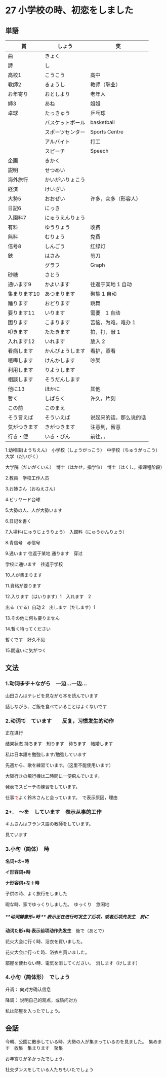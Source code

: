 # 27 小学校の時、初恋をしました

## 単語

| 賞           | しょう           | 奖                     |
| ------------ | ---------------- | ---------------------- |
| 曲           | きょく           |                        |
| 詩           | し               |                        |
| 高校1        | こうこう         | 高中                   |
| 教師2        | きょうし         | 教师（职业）           |
| お年寄り     | おとしより       | 老年人                 |
| 姉3          | あね             | 姐姐                   |
| 卓球         | たっきゅう       | 乒乓球                 |
|              | バスケットボール | basketball             |
|              | スポーツセンター | Sports Centre          |
|              | アルバイト       | 打工                   |
|              | スピーチ         | Speech                 |
| 企画         | きかく           |                        |
| 説明         | せつめい         |                        |
| 海外旅行     | かいがいりょこう |                        |
| 経済         | けいざい         |                        |
| 大勢5        | おおぜい         | 许多，众多（形容人）   |
| 日記6        | にっき           |                        |
| 入園料7      | にゅうえんりょう |                        |
| 有料         | ゆうりょう       | 收费                   |
| 無料         | むりょう         | 免费                   |
| 信号8        | しんごう         | 红绿灯                 |
| 鋏           | はさみ           | 剪刀                   |
|              | グラフ           | Graph                  |
| 砂糖         | さとう           |                        |
| 通います9    | かよいます       | 往返于某地 1 自动      |
| 集まります10 | あつまります     | 聚集 1 自动            |
| 踊ります     | おどります       | 跳舞                   |
| 要ります11   | いります         | 需要　1 自动           |
| 困ります     | こまります       | 苦恼，为难，难办 1     |
| 叩きます     | たたきます       | 拍，打，敲 1           |
| 入れます12   | いれます         | 放入 2                 |
| 看病します   | かんびょうします | 看护，照看             |
| 喧嘩します   | けんかします     | 吵架                   |
| 利用します   | りようします     |                        |
| 相談します   | そうだんします   |                        |
| 他に13       | ほかに           | 其他                   |
| 暫く         | しばらく         | 许久，片刻             |
| この前       | このまえ         |                        |
| そう言えば   | そういえば       | 说起来的话，那么说的话 |
| 気がつきます | きがつきます     | 注意到，留意           |
| 行き・便     | いき・びん       | 前往，，               |

1.幼稚園(ようちえん)　小学校（しょうがっこう）　中学校（ちゅうがっこう）　大学（だいがく）　

大学院（だいがくいん）　博士（はかせ，指学位）　博士（はくし，指课程阶段）

2.教員　学校工作人员

3.お姉さん（おねえさん）

4.ビリヤード台球

5.大勢の人、人が大勢います

6.日記を書く

7.入場料(にゅうじょうりょう)　入館料（にゅうかんりょう）　

8.青信号　赤信号

9.通います 往返于某地		通ります　穿过

 学校に通います　往返于学校

10.人が集まります

11.資格が要ります

12.入ります（はいります）1　入れます　2

出る（でる）自动 2　出します（だします）1

13.その他に何も要りません

14.暫く待ってください

暫くです　好久不见

15.間違いに気がつく

## 文法

### 1.动词~~ます~~＋ながら　一边...一边...

山田さんはテレビを見ながら本を読んでいます

話しながら、ご飯を食べていることはよくないです

### 2.动词~~て~~　ています　　反复，习惯发生的动作

正在进行

结果状态 持ちます　知ります　待ちます　結婚します

私は日本語を勉強します/勉強しています

先週から、歌を練習ています。（这里不能使用います）

大阪行きの飛行機は二時間に一便飛んでいます。

発表でスピーチの練習をしています。

仕事<font color="red">で</font>よく鈴木さんと会っています。　で表示原因，理由

### 2+.　〜を　しています　表示从事的工作

キムさんはフランス語の教師をしています。

見ています

### 3.小句（简体）　時

**名词+の+時**

**イ形容词+時**

**ナ形容词+な＋時**

子供の時、よく旅行をしました

暇な時、家でゆっくりしました。　ゆっくり　悠闲地

##### **动词辭書形+時 ** 表示正在进行时发生了后项，或者后项先发生　前に

**动词た形+時  表示前项动作先发生**　後で（あとで）

花火大会に行く時、浴衣を買いました。

花火大会に行った時、浴衣を買いました。

部屋を使わない時、電気を消してください。　消します（けします）

### 4.小句（简体形）　でしょう 

升调： 向对方确认信息

降调： 说明自己的观点，或质问对方

私は部屋を入ったでしょう。



## 会話

今朝、公園に散歩している時、大勢の人が集まっているのを見ました。　集めます　收集　集まります　聚集

お年寄りが多かったでしょう。

社交ダンスをしている人たちもいたでしょう